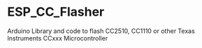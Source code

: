 # ESP_CC_Flasher
Arduino Library and code to flash CC2510, CC1110 or other Texas Instruments CCxxx Microcontroller
